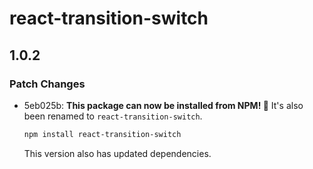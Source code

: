 # react-transition-switch

## 1.0.2

### Patch Changes

- 5eb025b: **This package can now be installed from NPM! 🎉** It's also been renamed to `react-transition-switch`.

  ```sh
  npm install react-transition-switch
  ```

  This version also has updated dependencies.

